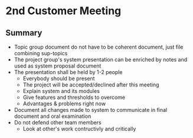 # 2nd Customer Meeting

## Summary

* Topic group document do not have to be coherent document, just file combining sup-topics
* The project group's system presentation can be enriched by notes and used as system proposal document
* The presentation shall be held by 1-2 people
   * Everybody should be present
   * The project will be accepted/declined after this meeting
   * Explain system and its modules
   * Give features and thresholds to overcome
   * Advantages & problems right now
* Document all changes made to system to communicate in final document and oral examination
* Do not defend other team members
   * Look at other's work contructivly and critically